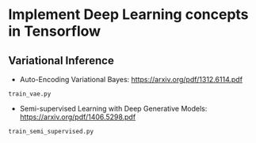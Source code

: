 Implement Deep Learning concepts in Tensorflow
================================================================

## Variational Inference

* Auto-Encoding Variational Bayes: <https://arxiv.org/pdf/1312.6114.pdf>
```
train_vae.py
```
* Semi-supervised Learning with Deep Generative Models: <https://arxiv.org/pdf/1406.5298.pdf>
```
train_semi_supervised.py
```


